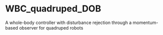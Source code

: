 # WBC_quadruped_DOB
A  whole-body controller with disturbance rejection through a momentum-based observer for quadruped robots
